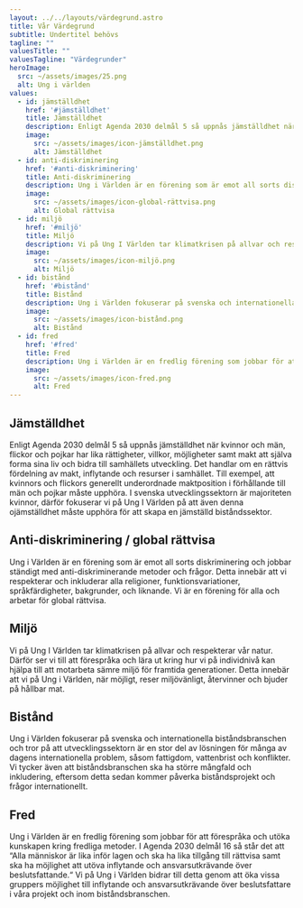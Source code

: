 ```yaml
---
layout: ../../layouts/värdegrund.astro
title: Vår Värdegrund
subtitle: Undertitel behövs
tagline: ""
valuesTitle: ""
valuesTagline: "Värdegrunder"
heroImage:
  src: ~/assets/images/25.png
  alt: Ung i världen
values:
  - id: jämställdhet
    href: '#jämställdhet'
    title: Jämställdhet
    description: Enligt Agenda 2030 delmål 5 så uppnås jämställdhet när kvinnor och män, flickor och pojkar har lika rättigheter, villkor, möjligheter samt makt att själva forma sina liv och bidra till samhällets utveckling. Det handlar om en rättvis fördelning av makt, inflytande och resurser i samhället. Till exempel, att kvinnors och flickors generellt underordnade maktposition i förhållande till män och pojkar måste upphöra. I svenska utvecklingssektorn är majoriteten kvinnor, därför fokuserar vi på Ung I Världen på att även denna ojämställdhet måste upphöra för att skapa en jämställd biståndssektor.
    image:
      src: ~/assets/images/icon-jämställdhet.png
      alt: Jämställdhet
  - id: anti-diskriminering
    href: '#anti-diskriminering'
    title: Anti-diskriminering
    description: Ung i Världen är en förening som är emot all sorts diskriminering och jobbar ständigt med anti-diskriminerande metoder och frågor. Detta innebär att vi respekterar och inkluderar alla religioner, funktionsvariationer, språkfärdigheter, bakgrunder, och liknande. Vi är en förening för alla och arbetar för global rättvisa.
    image:
      src: ~/assets/images/icon-global-rättvisa.png
      alt: Global rättvisa
  - id: miljö
    href: '#miljö'
    title: Miljö
    description: Vi på Ung I Världen tar klimatkrisen på allvar och respekterar vår natur. Därför ser vi till att förespråka och lära ut kring hur vi på individnivå kan hjälpa till att motarbeta sämre miljö för framtida generationer. Detta innebär att vi på Ung i Världen, när möjligt, reser miljövänligt, återvinner och bjuder på hållbar mat.
    image:
      src: ~/assets/images/icon-miljö.png
      alt: Miljö
  - id: bistånd
    href: '#bistånd'
    title: Bistånd
    description: Ung i Världen fokuserar på svenska och internationella biståndsbranschen och tror på att utvecklingssektorn är en stor del av lösningen för många av dagens internationella problem, såsom fattigdom, vattenbrist och konflikter. Vi tycker även att biståndsbranschen ska ha större mångfald och inkludering, eftersom detta sedan kommer påverka biståndsprojekt och frågor internationellt
    image:
      src: ~/assets/images/icon-bistånd.png
      alt: Bistånd
  - id: fred
    href: '#fred'
    title: Fred
    description: Ung i Världen är en fredlig förening som jobbar för att förespråka och utöka kunskapen kring fredliga metoder. I Agenda 2030 delmål 16 så står det att “Alla människor är lika inför lagen och ska ha lika tillgång till rättvisa samt ska ha möjlighet att utöva inflytande och ansvarsutkrävande över beslutsfattande.“ Vi på Ung i Världen bidrar till detta genom att öka vissa gruppers möjlighet till inflytande och ansvarsutkrävande över beslutsfattare i våra projekt och inom biståndsbranschen.
    image:
      src: ~/assets/images/icon-fred.png
      alt: Fred
---
```


  ## Jämställdhet

  Enligt Agenda 2030 delmål 5 så uppnås jämställdhet när kvinnor och män, flickor och pojkar har lika rättigheter, villkor, möjligheter samt makt att själva forma sina liv och bidra till samhällets utveckling. Det handlar om en rättvis fördelning av makt, inflytande och resurser i samhället. Till exempel, att kvinnors och flickors generellt underordnade maktposition i förhållande till män och pojkar måste upphöra. I svenska utvecklingssektorn är majoriteten kvinnor, därför fokuserar vi på Ung I Världen på att även denna ojämställdhet måste upphöra för att skapa en jämställd biståndssektor.

  ## Anti-diskriminering / global rättvisa

  Ung i Världen är en förening som är emot all sorts diskriminering och jobbar ständigt med anti-diskriminerande metoder och frågor. Detta innebär att vi respekterar och inkluderar alla religioner, funktionsvariationer, språkfärdigheter, bakgrunder, och liknande. Vi är en förening för alla och arbetar för global rättvisa.

  ## Miljö

  Vi på Ung I Världen tar klimatkrisen på allvar och respekterar vår natur. Därför ser vi till att förespråka och lära ut kring hur vi på individnivå kan hjälpa till att motarbeta sämre miljö för framtida generationer. Detta innebär att vi på Ung i Världen, när möjligt, reser miljövänligt, återvinner och bjuder på hållbar mat.

  ## Bistånd

  Ung i Världen fokuserar på svenska och internationella biståndsbranschen och tror på att utvecklingssektorn är en stor del av lösningen för många av dagens internationella problem, såsom fattigdom, vattenbrist och konflikter. Vi tycker även att biståndsbranschen ska ha större mångfald och inkludering, eftersom detta sedan kommer påverka biståndsprojekt och frågor internationellt.

  ## Fred

  Ung i Världen är en fredlig förening som jobbar för att förespråka och utöka kunskapen kring fredliga metoder. I Agenda 2030 delmål 16 så står det att “Alla människor är lika inför lagen och ska ha lika tillgång till rättvisa samt ska ha möjlighet att utöva inflytande och ansvarsutkrävande över beslutsfattande.“ Vi på Ung i Världen bidrar till detta genom att öka vissa gruppers möjlighet till inflytande och ansvarsutkrävande över beslutsfattare i våra projekt och inom biståndsbranschen.